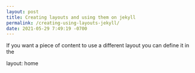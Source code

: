 ```yaml
---
layout: post
title: Creating layouts and using them on jekyll
permalink: /creating-using-layouts-jekyll/
date: 2021-05-29 7:49:19 -0700
---
```

<p>If you want a piece of content to use a different layout you can define it in the </p>
layout: home
